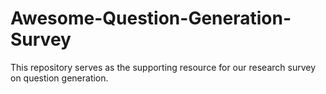 # Awesome-Question-Generation-Survey
This repository serves as the supporting resource for our research survey on question generation.
